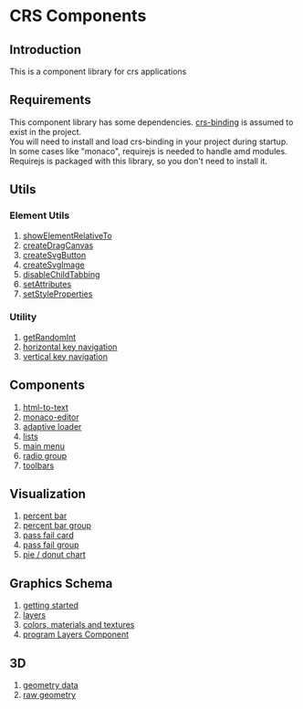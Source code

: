 # CRS Components
## Introduction

This is a component library for crs applications
## Requirements

This component library has some dependencies.
[crs-binding](https://github.com/caperaven/crs-binding) is assumed to exist in the project.  
You will need to install and load crs-binding in your project during startup.
In some cases like "monaco", requirejs is needed to handle amd modules.  
Requirejs is packaged with this library, so you don't need to install it.

## Utils

### Element Utils

1. [showElementRelativeTo](/documents/element-utils/showElementRelativeTo.md)
1. [createDragCanvas](/documents/element-utils/createDragCanvas.md)
1. [createSvgButton](/documents/element-utils/createSvgButton.md)
1. [createSvgImage](/documents/element-utils/createSvgImage.md)
1. [disableChildTabbing](/documents/element-utils/disableChildTabbing.md)
1. [setAttributes](/documents/element-utils/setAttributes.md)
1. [setStyleProperties](/documents/element-utils/setStyleProperties.md)

### Utility

1. [getRandomInt](/documents/utility/gerRandomInt.md)
1. [horizontal key navigation](/documents/utility/horizontalKeyNavigation.md)
1. [vertical key navigation](/documents/utility/verticalKeyNavigation.md)

## Components

1. [html-to-text](/documents/components/html-to-text.md)  
1. [monaco-editor](/documents/components/monaco-editor.md)  
1. [adaptive loader](/documents/components/adaptive-loader.md)  
1. [lists](/documents/components/lists.md)  
1. [main menu](/documents/components/main-menu.md)
1. [radio group](/documents/components/radio-group.md)
1. [toolbars](/documents/components/toolbars.md)

## Visualization

1. [percent bar](/documents/visualizations/percent-bar.md)
1. [percent bar group](/documents/visualizations/percent-bar-group.md)
1. [pass fail card](/documents/visualizations/pass-fail-card.md)
1. [pass fail group](/documents/visualizations/pass-fail-group.md)
1. [pie / donut chart](/documents/visualizations/pie-chart.md)

## Graphics Schema
1. [getting started](https://github.com/caperaven/crs-components/blob/master/documents/graphics-schema/01.%20getting-started.md)
1. [layers](https://github.com/caperaven/crs-components/blob/master/documents/graphics-schema/02.%20layers.md)
1. [colors, materials and textures](https://github.com/caperaven/crs-components/blob/master/documents/graphics-schema/03.%20colors%20materials%20and%20textures.md)
1. [program Layers Component]()

## 3D

1. [geometry data]()
1. [raw geometry]()